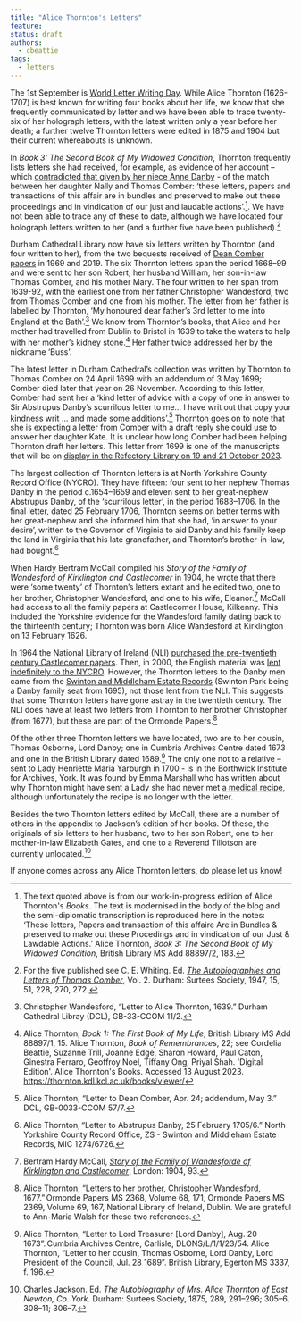 ```yaml
---
title: "Alice Thornton's Letters"
feature: 
status: draft
authors:
  - cbeattie
tags:
  - letters
---
```

The 1st September is [World Letter Writing Day](https://worldletterwritingday.com/). While Alice Thornton (1626-1707) is best known for writing four books about her life, we know that she frequently communicated by letter and we have been able to trace twenty-six of her holograph letters, with the latest written only a year before her death; a further twelve Thornton letters were edited in 1875 and 1904 but their current whereabouts is unknown. 

In *Book 3: The Second Book of My Widowed Condition*, Thornton frequently lists letters she had received, for example, as evidence of her account – which [contradicted that given by her niece Anne Danby](https://thornton.kdl.kcl.ac.uk/posts/blog/2023-06-15-tragical-transactions-at-newton/) - of the match between her daughter Nally and Thomas Comber: ‘these letters, papers and transactions of this affair are in bundles and preserved to make out these proceedings and in vindication of our just and laudable actions’.[^1]. We have not been able to trace any of these to date, although we have located four holograph letters written to her (and a further five have been published).[^2]

Durham Cathedral Library now have six letters written by Thornton (and four written to her), from the two bequests received of [Dean Comber papers](https://reed.dur.ac.uk/xtf/view?docId=ark/32150_s2hm50tr76x.xml) in 1969 and 2019. The six Thornton letters span the period 1668–99 and were sent to her son Robert, her husband William, her son-in-law Thomas Comber, and his mother Mary. The four written to her span from 1639-92, with the earliest one from her father Christopher Wandesford, two from Thomas Comber and one from his mother. The letter from her father is labelled by Thornton, ‘My honoured dear father’s 3rd letter to me into England at the Bath’.[^3] We know from Thornton’s books, that Alice and her mother had travelled from Dublin to Bristol in 1639 to take the waters to help with her mother’s kidney stone.[^4] Her father twice addressed her by the nickname ‘Buss’. 

The latest letter in Durham Cathedral’s collection was written by Thornton to Thomas Comber on 24 April 1699 with an addendum of 3 May 1699; Comber died later that year on 26 November. According to this letter, Comber had sent her a ‘kind letter of advice with a copy of one in answer to Sir Abstrupus Danby’s scurrilous letter to me… I have writ out that copy your kindness writ … and made some additions’.[^5] Thornton goes on to note that she is expecting a letter from Comber with a draft reply she could use to answer her daughter Kate. It is unclear how long Comber had been helping Thornton draft her letters. This letter from 1699 is one of the manuscripts that will be on [display in the Refectory Library on 19 and 21 October 2023](https://durhamcathedral.ticketsolve.com/ticketbooth/shows/1173646759/events/428606039?_gl=1).

The largest collection of Thornton letters is at North Yorkshire County Record Office (NYCRO). They have fifteen: four sent to her nephew Thomas Danby in the period c.1654–1659 and eleven sent to her great-nephew Abstrupus Danby, of the ‘scurrilous letter’, in the period 1683–1706. In the final letter, dated 25 February 1706, Thornton seems on better terms with her great-nephew and she informed him that she had, ‘in answer to your desire’, written to the Governor of Virginia to aid Danby and his family keep the land in Virginia that his late grandfather, and Thornton’s brother-in-law, had bought.[^6] 

When Hardy Bertram McCall compiled his *Story of the Family of Wandesford of Kirklington and Castlecomer* in 1904, he wrote that there were ‘some twenty’ of Thornton’s letters extant and he edited two, one to her brother, Christopher Wandesford, and one to his wife, Eleanor.[^7] McCall had access to all the family papers at Castlecomer House, Kilkenny. This included the Yorkshire evidence for the Wandesford family dating back to the thirteenth century; Thornton was born Alice Wandesford at Kirklington on 13 February 1626. 

In 1964 the National Library of Ireland (NLI) [purchased the pre-twentieth century Castlecomer papers](https://www.nli.ie/sites/default/files/2022-12/prior-wandesforde.pdf). Then, in 2000, the English material was [lent indefinitely to the NYCRO](https://archivesunlocked.northyorks.gov.uk/CalmView/Record.aspx?src=CalmView.Catalog&id=ZKW&pos=16). However, the Thornton letters to the Danby men came from the [Swinton and Middleham Estate Records](https://archivesunlocked.northyorks.gov.uk/CalmView/Record.aspx?src=CalmView.Catalog&id=ZS&pos=1) (Swinton Park being a Danby family seat from 1695), not those lent from the NLI. This suggests that some Thornton letters have gone astray in the twentieth century. The NLI does have at least two letters from Thornton to her brother Christopher (from 1677), but these are part of the Ormonde Papers.[^8]

Of the other three Thornton letters we have located, two are to her cousin, Thomas Osborne, Lord Danby; one in Cumbria Archives Centre dated 1673 and one in the British Library dated 1689.[^9] The only one not to a relative – sent to Lady Henriette Maria Yarburgh in 1700 - is in the Borthwick Institute for Archives, York. It was found by Emma Marshall who has written about why Thornton might have sent a Lady she had never met [a medical recipe](https://recipes.hypotheses.org/17928), although unfortunately the recipe is no longer with the letter. 

Besides the two Thornton letters edited by McCall, there are a number of others in the appendix to Jackson’s edition of her books. Of these, the originals of six letters to her husband, two to her son Robert, one to her mother-in-law Elizabeth Gates, and one to a Reverend Tillotson are currently unlocated.[^10]

If anyone comes across any Alice Thornton letters, do please let us know!


[^1]: The text quoted above is from our work-in-progress edition of Alice Thornton's *Books*. The text is modernised in the body of the blog and the semi-diplomatic transcription is reproduced here in the notes: ‘These letters, Papers and transaction of this affaire Are in Bundles & preserved to make out these Procedings and in vindication of our Just & Lawdable Actions.’ Alice Thornton, *Book 3: The Second Book of My Widowed Condition*, British Library MS Add 88897/2, 183.

[^2]: For the five published see C. E. Whiting. Ed. [*The Autobiographies and Letters of Thomas Comber*](https://archive.org/details/thomascomber157), Vol. 2. Durham: Surtees Society, 1947, 15, 51, 228, 270, 272. 

[^3]: Christopher Wandesford, “Letter to Alice Thornton, 1639.” Durham Cathedral Libray (DCL), GB-33-CCOM 11/2. 

[^4]: Alice Thornton, *Book 1: The First Book of My Life*, British Library MS Add 88897/1, 15. Alice Thornton, *Book of Remembrances*, 22; see Cordelia Beattie, Suzanne Trill, Joanne Edge, Sharon Howard, Paul Caton, Ginestra Ferraro, Geoffroy Noel, Tiffany Ong, Priyal Shah. 'Digital Edition'. Alice Thornton's Books. Accessed 13 August 2023. 
https://thornton.kdl.kcl.ac.uk/books/viewer/

[^5]: Alice Thornton, “Letter to Dean Comber, Apr. 24; addendum, May 3.” DCL, GB-0033-CCOM 57/7. 

[^6]: Alice Thornton, “Letter to Abstrupus Danby, 25 February 1705/6.” North Yorkshire County Record Office, ZS - Swinton and Middleham Estate Records, MIC 1274/6726. 

[^7]: Bertram Hardy McCall, [*Story of the Family of Wandesforde of Kirklington and Castlecomer*](https://archive.org/details/storyoffamilyofw00mcca). London: 1904, 93.

[^8]: Alice Thornton, “Letters to her brother, Christopher Wandesford, 1677.” Ormonde Papers MS 2368, Volume 68, 171, Ormonde Papers MS 2369, Volume 69, 167, National Library of Ireland, Dublin. We are grateful to Ann-Maria Walsh for these two references.

[^9]: Alice Thornton, “Letter to Lord Treasurer [Lord Danby], Aug. 20 1673”. Cumbria Archives Centre, Carlisle, DLONS/L/1/1/23/54. Alice Thornton, “Letter to her cousin, Thomas Osborne, Lord Danby, Lord President of the Council, Jul. 28 1689”. British Library, Egerton MS 3337, f. 196. 

[^10]: Charles Jackson. Ed. *The Autobiography of Mrs. Alice Thornton of East Newton, Co. York*. Durham: Surtees Society, 1875, 289, 291–296; 305–6, 308–11; 306–7. 